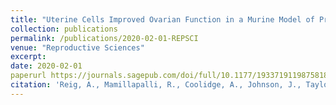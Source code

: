 ```yaml
---
title: "Uterine Cells Improved Ovarian Function in a Murine Model of Primary Ovarian Insufficiency"
collection: publications
permalink: /publications/2020-02-01-REPSCI
venue: "Reproductive Sciences"
excerpt:
date: 2020-02-01
paperurl https://journals.sagepub.com/doi/full/10.1177/1933719119875818
citation: 'Reig, A., Mamillapalli, R., Coolidge, A., Johnson, J., Taylor, H.S. (2020) Uterine Cells Improved Ovarian Function in a Murine Model of Primary Ovarian Insufficiency. <i>Reproductive Sciences</i>, 26, 1633-1639.'
---
```

